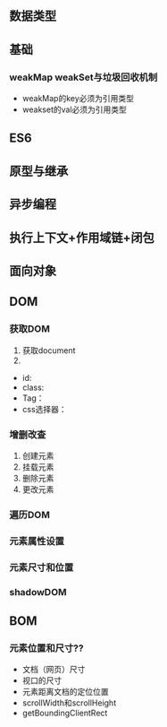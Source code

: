 ## 数据类型
## 基础
### weakMap weakSet与垃圾回收机制
- weakMap的key必须为引用类型
- weakset的val必须为引用类型
## ES6
## 原型与继承
## 异步编程
## 执行上下文+作用域链+闭包
## 面向对象
## DOM
### 获取DOM
1. 获取document
2. 
  - id:
  - class:
  - Tag：
  - css选择器：
### 增删改查
1. 创建元素 
2. 挂载元素
3. 删除元素
4. 更改元素
### 遍历DOM
### 元素属性设置
### 元素尺寸和位置
### shadowDOM
## BOM
### 元素位置和尺寸??
- 文档（网页）尺寸
- 视口的尺寸
- 元素距离文档的定位位置
- scrollWidth和scrollHeight
- getBoundingClientRect